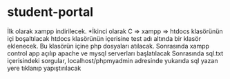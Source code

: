 # student-portal
İlk olarak xampp indirilecek.
*İkinci olarak C => xampp => htdocs klasörünün içi boşaltılacak
htdocs klasörünün içerisine test adı altında bir klasör eklenecek.
Bu klasörün içine php dosyaları atılacak.
Sonrasında xampp control app açılıp apache ve mysql serverları başlatılacak
Sonrasında sql.txt içerisindeki sorgular, localhost/phpmyadmin adresinde yukarıda sql yazan yere tıklanıp yapıştırılacak
